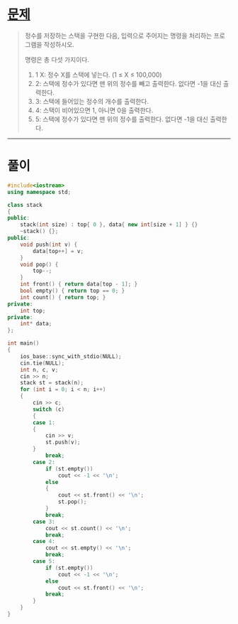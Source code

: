 # [문제](https://www.acmicpc.net/problem/28278 "#28278번")
  
> 정수를 저장하는 스택을 구현한 다음, 입력으로 주어지는 명령을 처리하는 프로그램을 작성하시오.
> 
> 명령은 총 다섯 가지이다.
> 
> 1. 1 X: 정수 X를 스택에 넣는다. (1 ≤ X ≤ 100,000)
> 2. 2: 스택에 정수가 있다면 맨 위의 정수를 빼고 출력한다. 없다면 -1을 대신 출력한다.
> 3. 3: 스택에 들어있는 정수의 개수를 출력한다.
> 4. 4: 스택이 비어있으면 1, 아니면 0을 출력한다.
> 5. 5: 스택에 정수가 있다면 맨 위의 정수를 출력한다. 없다면 -1을 대신 출력한다.
<hr/>

# 풀이

```cpp
#include<iostream>
using namespace std;

class stack
{
public:
	stack(int size) : top{ 0 }, data{ new int[size + 1] } {}
	~stack() {};
public:
	void push(int v) {
		data[top++] = v;
	}
	void pop() {
		top--;
	}
	int front() { return data[top - 1]; }
	bool empty() { return top == 0; }
	int count() { return top; }
private:
	int top;
private:
	int* data;
};

int main()
{
	ios_base::sync_with_stdio(NULL);
	cin.tie(NULL);
	int n, c, v;
	cin >> n;
	stack st = stack(n);
	for (int i = 0; i < n; i++)
	{
		cin >> c;
		switch (c)
		{
		case 1:
		{
			cin >> v;
			st.push(v);
		}
			break;
		case 2:
			if (st.empty())
				cout << -1 << '\n';
			else
			{
				cout << st.front() << '\n';
				st.pop();
			}
			break;
		case 3:
			cout << st.count() << '\n';
			break;
		case 4:
			cout << st.empty() << '\n';
			break;
		case 5:
			if (st.empty())
				cout << -1 << '\n';
			else
				cout << st.front() << '\n';
			break;
		}
	}
}
```

